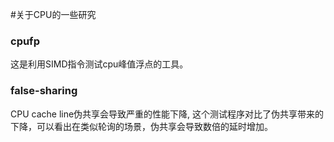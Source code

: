 #关于CPU的一些研究

### cpufp

这是利用SIMD指令测试cpu峰值浮点的工具。

### false-sharing
CPU cache line伪共享会导致严重的性能下降, 这个测试程序对比了伪共享带来的下降，可以看出在类似轮询的场景，伪共享会导致数倍的延时增加。
